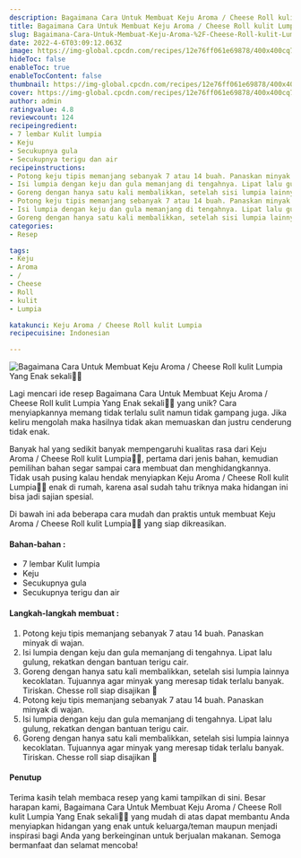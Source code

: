 ```yaml
---
description: Bagaimana Cara Untuk Membuat Keju Aroma / Cheese Roll kulit Lumpia Yang Enak sekali"
title: Bagaimana Cara Untuk Membuat Keju Aroma / Cheese Roll kulit Lumpia Yang Enak sekali
slug: Bagaimana-Cara-Untuk-Membuat-Keju-Aroma-%2F-Cheese-Roll-kulit-Lumpia-Yang-Enak-sekali
date: 2022-4-6T03:09:12.063Z
image: https://img-global.cpcdn.com/recipes/12e76ff061e69878/400x400cq70/photo.jpg
hideToc: false
enableToc: true
enableTocContent: false
thumbnail: https://img-global.cpcdn.com/recipes/12e76ff061e69878/400x400cq70/photo.jpg
cover: https://img-global.cpcdn.com/recipes/12e76ff061e69878/400x400cq70/photo.jpg
author: admin
ratingvalue: 4.8
reviewcount: 124
recipeingredient:
- 7 lembar Kulit lumpia
- Keju
- Secukupnya gula
- Secukupnya terigu dan air
recipeinstructions:
- Potong keju tipis memanjang sebanyak 7 atau 14 buah. Panaskan minyak di wajan.
- Isi lumpia dengan keju dan gula memanjang di tengahnya. Lipat lalu gulung, rekatkan dengan bantuan terigu cair.
- Goreng dengan hanya satu kali membalikkan, setelah sisi lumpia lainnya kecoklatan. Tujuannya agar minyak yang meresap tidak terlalu banyak. Tiriskan. Chesse roll siap disajikan 🥰
- Potong keju tipis memanjang sebanyak 7 atau 14 buah. Panaskan minyak di wajan.
- Isi lumpia dengan keju dan gula memanjang di tengahnya. Lipat lalu gulung, rekatkan dengan bantuan terigu cair.
- Goreng dengan hanya satu kali membalikkan, setelah sisi lumpia lainnya kecoklatan. Tujuannya agar minyak yang meresap tidak terlalu banyak. Tiriskan. Chesse roll siap disajikan 🥰
categories:
- Resep

tags:
- Keju
- Aroma
- /
- Cheese
- Roll
- kulit
- Lumpia

katakunci: Keju Aroma / Cheese Roll kulit Lumpia
recipecuisine: Indonesian

---
```


![Bagaimana Cara Untuk Membuat Keju Aroma / Cheese Roll kulit Lumpia Yang Enak sekali👩‍🍳](https://img-global.cpcdn.com/recipes/12e76ff061e69878/400x400cq70/photo.jpg)

Lagi mencari ide resep Bagaimana Cara Untuk Membuat Keju Aroma / Cheese Roll kulit Lumpia Yang Enak sekali👩‍🍳 yang unik? Cara menyiapkannya memang tidak terlalu sulit namun tidak gampang juga. Jika keliru mengolah maka hasilnya tidak akan memuaskan dan justru cenderung tidak enak.

Banyak hal yang sedikit banyak mempengaruhi kualitas rasa dari Keju Aroma / Cheese Roll kulit Lumpia👩‍🍳, pertama dari jenis bahan, kemudian pemilihan bahan segar sampai cara membuat dan menghidangkannya. Tidak usah pusing kalau hendak menyiapkan Keju Aroma / Cheese Roll kulit Lumpia👩‍🍳 enak di rumah, karena asal sudah tahu triknya maka hidangan ini bisa jadi sajian spesial.

Di bawah ini ada beberapa cara mudah dan praktis untuk membuat Keju Aroma / Cheese Roll kulit Lumpia👩‍🍳 yang siap dikreasikan.

<!--inarticleads1-->

#### Bahan-bahan :

- 7 lembar Kulit lumpia
- Keju
- Secukupnya gula
- Secukupnya terigu dan air

<!--inarticleads2-->

#### Langkah-langkah membuat :

1. Potong keju tipis memanjang sebanyak 7 atau 14 buah. Panaskan minyak di wajan.
1. Isi lumpia dengan keju dan gula memanjang di tengahnya. Lipat lalu gulung, rekatkan dengan bantuan terigu cair.
1. Goreng dengan hanya satu kali membalikkan, setelah sisi lumpia lainnya kecoklatan. Tujuannya agar minyak yang meresap tidak terlalu banyak. Tiriskan. Chesse roll siap disajikan 🥰
1. Potong keju tipis memanjang sebanyak 7 atau 14 buah. Panaskan minyak di wajan.
1. Isi lumpia dengan keju dan gula memanjang di tengahnya. Lipat lalu gulung, rekatkan dengan bantuan terigu cair.
1. Goreng dengan hanya satu kali membalikkan, setelah sisi lumpia lainnya kecoklatan. Tujuannya agar minyak yang meresap tidak terlalu banyak. Tiriskan. Chesse roll siap disajikan 🥰

#### Penutup

Terima kasih telah membaca resep yang kami tampilkan di sini. Besar harapan kami, Bagaimana Cara Untuk Membuat Keju Aroma / Cheese Roll kulit Lumpia Yang Enak sekali👩‍🍳 yang mudah di atas dapat membantu Anda menyiapkan hidangan yang enak untuk keluarga/teman maupun menjadi inspirasi bagi Anda yang berkeinginan untuk berjualan makanan. Semoga bermanfaat dan selamat mencoba!